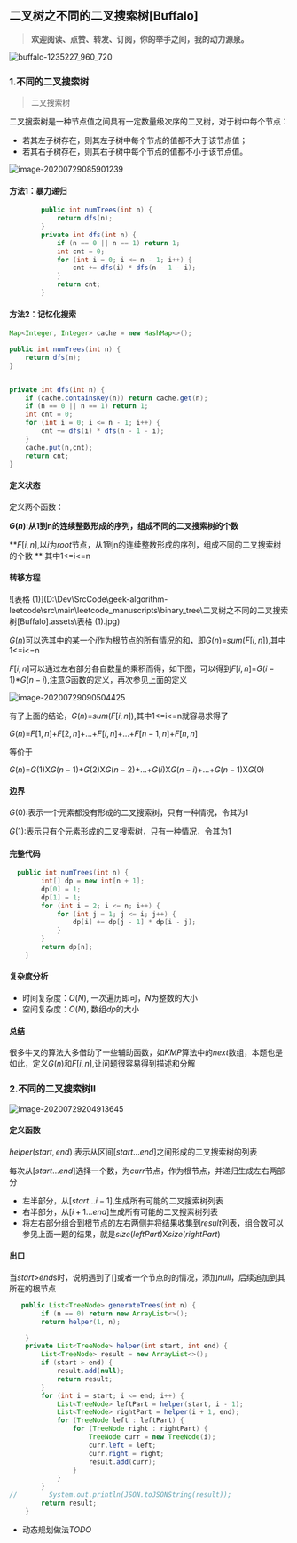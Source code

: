 ## 二叉树之不同的二叉搜索树[Buffalo]

> **欢迎阅读、点赞、转发、订阅，你的举手之间，我的动力源泉。**

![buffalo-1235227_960_720](D:\Dev\SrcCode\geek-algorithm-leetcode\src\main\leetcode_manuscripts\binary_tree\二叉树之不同的二叉搜索树[Buffalo].assets\buffalo-1235227_960_720.jpg)

### 1.不同的二叉搜索树

>  二叉搜索树

二叉搜索树是一种节点值之间具有一定数量级次序的二叉树，对于树中每个节点：

- 若其左子树存在，则其左子树中每个节点的值都不大于该节点值；
- 若其右子树存在，则其右子树中每个节点的值都不小于该节点值。

![image-20200729085901239](D:\Dev\SrcCode\geek-algorithm-leetcode\src\main\leetcode_manuscripts\binary_tree\二叉树之不同的二叉搜索树[Buffalo].assets\image-20200729085901239.png)



#### 方法1：暴力递归

```java
        public int numTrees(int n) {
            return dfs(n);
        }
        private int dfs(int n) {
            if (n == 0 || n == 1) return 1;
            int cnt = 0;
            for (int i = 0; i <= n - 1; i++) {
                cnt += dfs(i) * dfs(n - 1 - i);
            }
            return cnt;
        }
```



#### 方法2：记忆化搜索

```java
Map<Integer, Integer> cache = new HashMap<>();

public int numTrees(int n) {
    return dfs(n);
}


private int dfs(int n) {
    if (cache.containsKey(n)) return cache.get(n);
    if (n == 0 || n == 1) return 1;
    int cnt = 0;
    for (int i = 0; i <= n - 1; i++) {
        cnt += dfs(i) * dfs(n - 1 - i);
    }
    cache.put(n,cnt);
    return cnt;
}
```

#### 定义状态

定义两个函数：

**$G(n)$:从1到n的连续整数形成的序列，组成不同的二叉搜索树的个数**

**$F[i,n]$,以$i$为$root$节点，从1到n的连续整数形成的序列，组成不同的二叉搜索树的个数 ** 其中1<=i<=n

#### 转移方程

![表格 (1)](D:\Dev\SrcCode\geek-algorithm-leetcode\src\main\leetcode_manuscripts\binary_tree\二叉树之不同的二叉搜索树[Buffalo].assets\表格 (1).jpg)



$G(n)$可以选其中的某一个$i$作为根节点的所有情况的和，即$G(n)$=$sum(F[i,n])$,其中1<=i<=n

$F[i,n]$可以通过左右部分各自数量的乘积而得，如下图，可以得到$F[i,n]$=$G(i-1)$*$G(n-i)$,注意$G$函数的定义，再次参见上面的定义

![image-20200729090504425](D:\Dev\SrcCode\geek-algorithm-leetcode\src\main\leetcode_manuscripts\binary_tree\二叉树之不同的二叉搜索树[Buffalo].assets\image-20200729090504425.png)

有了上面的结论，$G(n)$=$sum(F[i,n])$,其中1<=i<=n就容易求得了

$G(n)$=$F[1,n]$+$F[2,n]$+...+$F[i,n]$+...+$F[n-1,n]$+$F[n,n]$

等价于

$G(n)$=$G(1)$X$G(n-1)$+$G(2)$X$G(n-2)$+...+$G(i)$X$G(n-i)$+...+$G(n-1)$X$G(0)$

#### 边界

$G(0)$:表示一个元素都没有形成的二叉搜索树，只有一种情况，令其为1

$G(1)$:表示只有个元素形成的二叉搜索树，只有一种情况，令其为1

#### 完整代码

```java
  public int numTrees(int n) {
        int[] dp = new int[n + 1];
        dp[0] = 1;
        dp[1] = 1;
        for (int i = 2; i <= n; i++) {
            for (int j = 1; j <= i; j++) {
                dp[i] += dp[j - 1] * dp[i - j];
            }
        }
        return dp[n];
    }
```

#### 复杂度分析

- 时间复杂度：$O(N)$, 一次遍历即可，$N$为整数的大小
- 空间复杂度：$O(N)$, 数组$dp$的大小

#### 总结

很多牛叉的算法大多借助了一些辅助函数，如$KMP$算法中的$next$数组，本题也是如此，定义$G(n)$和$F[i,n]$,让问题很容易得到描述和分解

### 2.不同的二叉搜索树II

![image-20200729204913645](D:\Dev\SrcCode\geek-algorithm-leetcode\src\main\leetcode_manuscripts\binary_tree\二叉树之不同的二叉搜索树[Buffalo].assets\image-20200729204913645.png)

#### 定义函数

$helper(start,end)$ 表示从区间$[start...end]$之间形成的二叉搜索树的列表

每次从$[start...end]$选择一个数，为$curr$节点，作为根节点，并递归生成左右两部分

- 左半部分，从$[start...i-1]$,生成所有可能的二叉搜索树列表
- 右半部分，从$[i+1...end]$生成所有可能的二叉搜索树列表
- 将左右部分组合到根节点的左右两侧并将结果收集到$result$列表，组合数可以参见上面一题的结果，就是$size(leftPart)$X$size(rightPart)$

#### 出口

当$start$>$end$s时，说明遇到了$[]$或者一个节点的的情况，添加$null$，后续追加到其所在的根节点

```java
   public List<TreeNode> generateTrees(int n) {
        if (n == 0) return new ArrayList<>();
        return helper(1, n);

    }
    private List<TreeNode> helper(int start, int end) {
        List<TreeNode> result = new ArrayList<>();
        if (start > end) {
            result.add(null);
            return result;
        }
        for (int i = start; i <= end; i++) {
            List<TreeNode> leftPart = helper(start, i - 1);
            List<TreeNode> rightPart = helper(i + 1, end);
            for (TreeNode left : leftPart) {
                for (TreeNode right : rightPart) {
                    TreeNode curr = new TreeNode(i);
                    curr.left = left;
                    curr.right = right;
                    result.add(curr);
                }
            }
        }
//        System.out.println(JSON.toJSONString(result));
        return result;
    }
```

- 动态规划做法$TODO$

  

